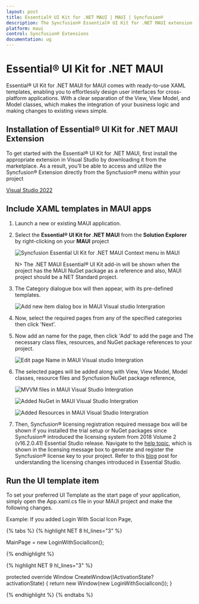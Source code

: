 ```yaml
---
layout: post
title: Essential® UI Kit for .NET MAUI | MAUI | Syncfusion®
description: The Syncfusion® Essential® UI Kit for .NET MAUI extension provides the predefined design Screens for the MAUI Apps.
platform: maui
control: Syncfusion® Extensions
documentation: ug
---
```


# Essential® UI Kit for .NET MAUI

Essential® UI Kit for .NET MAUI for MAUI comes with ready-to-use XAML templates, enabling you to effortlessly design user interfaces for cross-platform applications. With a clear separation of the View, View Model, and Model classes, which makes the integration of your business logic and making changes to existing views simple.

## Installation of Essential® UI Kit for .NET MAUI Extension

To get started with the Essential® UI Kit for .NET MAUI, first install the appropriate extension in Visual Studio by downloading it from the marketplace. As a result, you’ll be able to access and utilize the Syncfusion® Extension directly from the Syncfusion® menu within your project

[Visual Studio 2022]()


## Include XAML templates in MAUI apps

1.	Launch a new or existing MAUI application.

2.	Select the **Essential® UI Kit for .NET MAUI** from the **Solution Explorer** by right-clicking on your **MAUI** project

	![Syncfusion Essential UI Kit for .NET MAUI Context menu in MAUI](Essential_UI_Kit_images/visual-studio-intergration-context-menu.png)

	N> The .NET MAUI Essential® UI Kit add-in will be shown when the project has the MAUI NuGet package as a reference and also, MAUI project should be a NET Standard project.

3.	The Category dialogue box will then appear, with its pre-defined templates.

	![Add new item dialog box in MAUI Visual studio Intergration](Essential_UI_Kit_images/visual-studio-intergration-item-dialog-box.png)

4.	Now, select the required pages from any of the specified categories then click 'Next'.

5.	Now add an name for the page, then click 'Add' to add the page and The necessary class files, resources, and NuGet package references to your project.

	![Edit page Name in MAUI Visual studio Intergration](Essential_UI_Kit_images/visual-studio-intergration-page-name.png)

6.	The selected pages will be added along with View, View Model, Model classes, resource files and Syncfusion NuGet package reference,

	![MVVM files in MAUI Visual Studio Intergration](Essential_UI_Kit_images/visual-studio-intergration-mvvm-files.png)

	![Added NuGet in MAUI Visual Studio Intergration](Essential_UI_Kit_images/visual-studio-intergration-nuget.png)

	![Added Resources in MAUI Visual Studio Intergration](Essential_UI_Kit_images/visual-studio-intergration-resources.png)

7.	Then, Syncfusion® licensing registration required message box will be shown if you installed the trial setup or NuGet packages since Syncfusion® introduced the licensing system from 2018 Volume 2 (v16.2.0.41) Essential Studio release. Navigate to the [help topic](https://help.syncfusion.com/common/essential-studio/licensing/overview#how-to-generate-syncfusion-license-key), which is shown in the licensing message box to generate and register the Syncfusion® license key to your project. Refer to this [blog](https://www.syncfusion.com/blogs/post/whats-new-in-2018-volume-2.aspx) post for understanding the licensing changes introduced in Essential Studio. 

## Run the UI template item

To set your preferred UI Template as the start page of your application, simply open the App.xaml.cs file in your MAUI project and make the following changes.

Example: If you added Login With Social Icon Page,

{% tabs %}
{% highlight NET 8 hl_lines="3" %}

MainPage = new LoginWithSocialIcon();

{% endhighlight %}

{% highlight NET 9 hl_lines="3" %}

protected override Window CreateWindow(IActivationState? activationState)
{
    return new Window(new LoginWithSocialIcon());
}

{% endhighlight %}
{% endtabs %}
